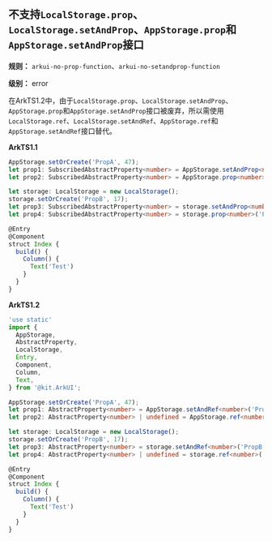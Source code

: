 ## 不支持`LocalStorage.prop`、`LocalStorage.setAndProp`、`AppStorage.prop`和`AppStorage.setAndProp`接口

**规则：** `arkui-no-prop-function`、`arkui-no-setandprop-function`

**级别：** error

在ArkTS1.2中，由于`LocalStorage.prop`、`LocalStorage.setAndProp`、`AppStorage.prop`和`AppStorage.setAndProp`接口被废弃，所以需使用`LocalStorage.ref`、`LocalStorage.setAndRef`、`AppStorage.ref`和`AppStorage.setAndRef`接口替代。

**ArkTS1.1**

```typescript
AppStorage.setOrCreate('PropA', 47);
let prop1: SubscribedAbstractProperty<number> = AppStorage.setAndProp<number>('PropA', 48);
let prop2: SubscribedAbstractProperty<number> = AppStorage.prop<number>('PropA');

let storage: LocalStorage = new LocalStorage();
storage.setOrCreate('PropB', 17);
let prop3: SubscribedAbstractProperty<number> = storage.setAndProp<number>('PropB', 18);
let prop4: SubscribedAbstractProperty<number> = storage.prop<number>('PropB');

@Entry
@Component
struct Index {
  build() {
    Column() {
      Text('Test')
    }
  }
}
```

**ArkTS1.2**

```typescript
'use static'
import {
  AppStorage,
  AbstractProperty,
  LocalStorage,
  Entry,
  Component,
  Column,
  Text,
} from '@kit.ArkUI';

AppStorage.setOrCreate('PropA', 47);
let prop1: AbstractProperty<number> = AppStorage.setAndRef<number>('PropA', 48);
let prop2: AbstractProperty<number> | undefined = AppStorage.ref<number>('PropA');

let storage: LocalStorage = new LocalStorage();
storage.setOrCreate('PropB', 17);
let prop3: AbstractProperty<number> = storage.setAndRef<number>('PropB', 18);
let prop4: AbstractProperty<number> | undefined = storage.ref<number>('PropB');

@Entry
@Component
struct Index {
  build() {
    Column() {
      Text('Test')
    }
  }
}
```